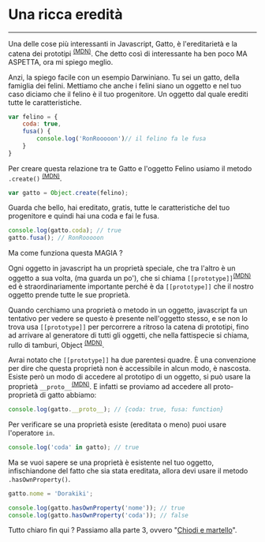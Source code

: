 # Una ricca eredità

<hr>

Una delle cose più interessanti in Javascript, Gatto, è l'ereditarietà e la catena dei prototipi <sup>[(MDN)][prototypeChain]</sup>. Che detto così di interessante ha ben poco MA ASPETTA, ora mi spiego meglio. 

Anzi, la spiego facile con un esempio Darwiniano. Tu sei un gatto, della famiglia dei felini. Mettiamo che anche i felini siano un oggetto e nel tuo caso diciamo che il felino è il tuo progenitore. Un oggetto dal quale erediti tutte le caratteristiche.
	
```javascript
var felino = {
	coda: true,
	fusa() {
		console.log('RonRooooon')// il felino fa le fusa
	}
}
```

Per creare questa relazione tra te Gatto e l'oggetto Felino usiamo il metodo `.create()` <sup>[(MDN)][Object.create]</sup>.

```javascript
var gatto = Object.create(felino);
```

Guarda che bello, hai ereditato, gratis, tutte le caratteristiche del tuo progenitore e quindi hai una coda e fai le fusa.

```javascript
console.log(gatto.coda); // true
gatto.fusa(); // RonRooooon

```

Ma come funziona questa MAGIA ?

Ogni oggetto in javascript ha un proprietà speciale, che tra l'altro è un oggetto a sua volta, (ma guarda un po'), che si chiama `[[prototype]]`<sup>[(MDN)][Object.prototype]</sup> ed è straordinariamente importante perché è da `[[prototype]]` che il nostro oggetto prende tutte le sue proprietà.

Quando cerchiamo una proprietà o metodo in un oggetto, javascript fa un tentativo per vedere se questo è presente nell'oggetto stesso, e se non lo trova usa `[[prototype]]` per percorrere a ritroso la catena di prototipi, fino ad arrivare al generatore di tutti gli oggetti, che nella fattispecie si chiama, rullo di tamburi, Object <sup>[(MDN)][Object]</sup>.

Avrai notato che `[[prototype]]` ha due parentesi quadre. È una convenzione per dire che questa proprietà non è accessibile in alcun modo, è nascosta. Esiste però un modo di accedere al prototipo di un oggetto, si può usare la proprietà `__proto__`<sup>[(MDN)][__proto__]</sup>. E infatti se proviamo ad accedere all proto-proprietà di gatto abbiamo:

```javascript
console.log(gatto.__proto__); // {coda: true, fusa: function}

```

Per verificare se una proprietà esiste (ereditata o meno) puoi usare l'operatore `in`.

```javascript
console.log('coda' in gatto); // true

```

Ma se vuoi sapere se una proprietà è esistente nel tuo oggetto, infischiandone del fatto che sia stata ereditata, allora devi usare il metodo `.hasOwnProperty()`.

```javascript
gatto.nome = 'Dorakiki';

console.log(gatto.hasOwnProperty('nome')); // true
console.log(gatto.hasOwnProperty('coda')); // false

```



Tutto chiaro fin qui ? Passiamo alla parte 3, ovvero "[Chiodi e martello][3]".



[index]: ../index.md
[3]: ./chiodi_e_martello.md

[Object]: (https://developer.mozilla.org/en-US/docs/Web/JavaScript/Reference/Global_Objects/Object)

[__proto__]: https://developer.mozilla.org/en-US/docs/Web/JavaScript/Reference/Global_Objects/Object/proto


[prototypeChain]: https://developer.mozilla.org/en-US/docs/Web/JavaScript/Inheritance_and_the_prototype_chain

[Object.prototype]: https://developer.mozilla.org/en-US/docs/Web/JavaScript/Reference/Global_Objects/Object/prototype

[Object.create]: https://developer.mozilla.org/en-US/docs/Web/JavaScript/Reference/Global_Objects/Object/create

[Object]: https://developer.mozilla.org/en-US/docs/Web/JavaScript/Reference/Global_Objects/Object
